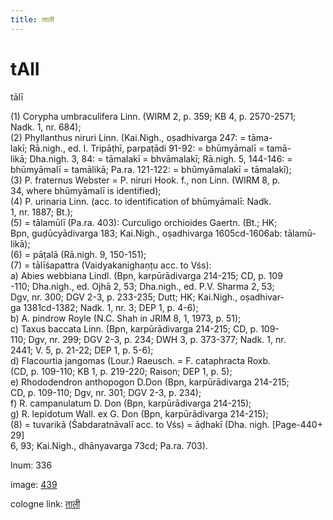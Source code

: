 ```yaml
---
title: ताली
---
```


# tAlI

tālī  <div n="P" />(1) Corypha umbraculifera Linn. (WIRM 2, p. 359; KB 4, p. 2570-2571; <div n="lb" />Nadk. 1, nr. 684); <div n="P" />(2) Phyllanthus niruri Linn. (Kai.Nigh., oṣadhivarga 247: = tāma- <div n="lb" />lakī; Rā.nigh., ed. I. Tripāṭhī, parpaṭādi 91-92: = bhūmyāmalī = tamā- <div n="lb" />likā; Dha.nigh. 3, 84: = tāmalakī = bhvāmalakī; Rā.nigh. 5, 144-146: = <div n="lb" />bhūmyāmalī = tamālikā; Pa.ra. 121-122: = bhūmyāmalakī = tāmalakī); <div n="P" />(3) P. fraternus Webster = P. niruri Hook. f., non Linn. (WIRM 8, p. <div n="lb" />34, where bhūmyāmalī is identified); <div n="P" />(4) P. urinaria Linn. (acc. to identification of bhūmyāmalī: Nadk. <div n="lb" />1, nr. 1887; Bt.); <div n="P" />(5) = tālamūlī (Pa.ra. 403): Curculigo orchioides Gaertn. (Bt.; HK; <div n="lb" />Bpn, guḍūcyādivarga 183; Kai.Nigh., oṣadhivarga 1605cd-1606ab: tālamū- <div n="lb" />likā); <div n="P" />(6) = pāṭalā (Rā.nigh. 9, 150-151); <div n="P" />(7) = tālīśapattra (Vaidyakanighaṇṭu acc. to Vśs): <div n="lb" />a) Abies webbiana Lindl. (Bpn, karpūrādivarga 214-215; CD, p. 109 <div n="lb" />-110; Dha.nigh., ed. Ojhā 2, 53; Dha.nigh., ed. P.V. Sharma 2, 53; <div n="lb" />Dgv, nr. 300; DGV 2-3, p. 233-235; Dutt; HK; Kai.Nigh., oṣadhivar- <div n="lb" />ga 1381cd-1382; Nadk. 1, nr. 3; DEP 1, p. 4-6); <div n="lb" />b) A. pindrow Royle (N.C. Shah in JRIM 8, 1, 1973, p. 51); <div n="lb" />c) Taxus baccata Linn. (Bpn, karpūrādivarga 214-215; CD, p. 109- <div n="lb" />110; Dgv, nr. 299; DGV 2-3, p. 234; DWH 3, p. 373-377; Nadk. 1, nr. <div n="lb" />2441; V. 5, p. 21-22; DEP 1, p. 5-6); <div n="lb" />d) Flacourtia jangomas (Lour.) Raeusch. = F. cataphracta Roxb. <div n="lb" />(CD, p. 109-110; KB 1, p. 219-220; Raison; DEP 1, p. 5); <div n="lb" />e) Rhododendron anthopogon D.Don (Bpn, karpūrādivarga 214-215; <div n="lb" />CD, p. 109-110; Dgv, nr. 301; DGV 2-3, p. 234); <div n="lb" />f) R. campanulatum D. Don (Bpn, karpūrādivarga 214-215); <div n="lb" />g) R. lepidotum Wall. ex G. Don (Bpn, karpūrādivarga 214-215); <div n="P" />(8) = tuvarikā (Śabdaratnāvalī acc. to Vśs) = āḍhakī (Dha. nigh. [Page-440+ 29] <div n="lb" />6, 93; Kai.Nigh., dhānyavarga 73cd; Pa.ra. 703).

lnum: 336

image: [439](https://www.sanskrit-lexicon.uni-koeln.de/scans/csl-apidev/servepdf.php?dict=snp&page=439)

cologne link: [ताली](https://sanskrit-lexicon.uni-koeln.de/scans/csl-apidev/getword.php?dict=snp&key=ताली)

